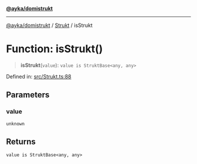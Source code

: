 [**@ayka/domistrukt**](../../../README.md)

***

[@ayka/domistrukt](../../../globals.md) / [Strukt](../README.md) / isStrukt

# Function: isStrukt()

> **isStrukt**(`value`): `value is StruktBase<any, any>`

Defined in: [src/Strukt.ts:88](https://github.com/AndreyMork/domistrukt/blob/8b5cf3c2b6165986c4aa42ad9bdd7f6c43c22c84/src/Strukt.ts#L88)

## Parameters

### value

`unknown`

## Returns

`value is StruktBase<any, any>`
